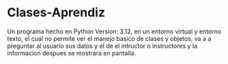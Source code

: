 # Clases-Aprendiz
Un programa hecho en Python Version: 3.12, en un entorno virtual y entorno texto, el cual no permite ver el manejo basico de clases y objetos, va a a preguntar al usuario sus datos y el de el intructor o instructores y la informacion despues se mostrara en pantalla. 
